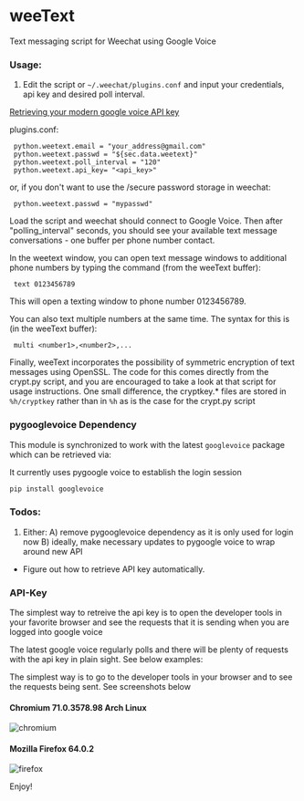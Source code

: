 weeText
=======

Text messaging script for Weechat using Google Voice

### Usage:

1) Edit the script or ```~/.weechat/plugins.conf``` and input
your credentials, api key and desired poll interval.

[Retrieving your modern google voice API key](#API-Key)

plugins.conf:

     python.weetext.email = "your_address@gmail.com"
     python.weetext.passwd = "${sec.data.weetext}"
     python.weetext.poll_interval = "120"
     python.weetext.api_key= "<api_key>"

or, if you don't want to use the /secure password storage
in weechat:

     python.weetext.passwd = "mypasswd"


Load the script and weechat should connect to Google Voice.
Then after "polling_interval" seconds, you should see
your available text message conversations - one buffer per
phone number contact.

In the weetext window, you can open text message windows
to additional phone numbers by typing the command (from the
weeText buffer):

     text 0123456789

This will open a texting window to phone number 0123456789.

You can also text multiple numbers at the same time. The syntax
for this is (in the weeText buffer):

     multi <number1>,<number2>,...

Finally, weeText incorporates the possibility of symmetric encryption
of text messages using OpenSSL. The code for this comes directly from
the crypt.py script, and you are encouraged to take a look at that
script for usage instructions. One small difference, the cryptkey.*
files are stored in ```%h/cryptkey``` rather than in ```%h``` as is
the case for the crypt.py script

### pygooglevoice Dependency

This module is synchronized to work with the latest ```googlevoice``` package
which can be retrieved via:

It currently uses pygoogle voice to establish the login session

```bash
pip install googlevoice
```


### Todos:

1. Either: 
  A) remove pygooglevoice dependency as it is only used for login now 
  B) ideally, make necessary updates to pygoogle voice to wrap around new API

* Figure out how to retrieve API key automatically. 

### API-Key

The simplest way to retreive the api key is to open the developer tools in your favorite browser
and see the requests that it is sending when you are logged into google voice

The latest google voice regularly polls and there will be plenty of requests with the api key
in plain sight. See below examples:

The simplest way is to go to the developer tools in your browser and to see the requests
being sent. See screenshots below


#### Chromium 71.0.3578.98 Arch Linux
![chromium](https://user-images.githubusercontent.com/5562156/51813534-dec52400-2284-11e9-915e-913c2bd1c526.png)

#### Mozilla Firefox 64.0.2
![firefox](https://user-images.githubusercontent.com/5562156/51813542-e684c880-2284-11e9-95d2-c46e549f16a5.png)

Enjoy!
